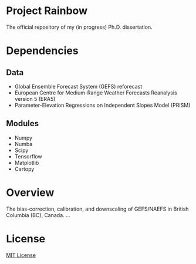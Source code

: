 # Project Rainbow

The official repository of my (in progress) Ph.D. dissertation.

# Dependencies

## Data

* Global Ensemble Forecast System (GEFS) reforecast
* European Centre for Medium-Range Weather Forecasts Reanalysis version 5 (ERA5)
* Parameter-Elevation Regressions on Independent Slopes Model (PRISM)

## Modules

* Numpy
* Numba
* Scipy
* Tensorflow
* Matplotlib
* Cartopy

# Overview
The bias-correction, calibration, and downscaling of GEFS/NAEFS in British Columbia (BC), Canada. 
...

# License

[MIT License](https://github.com/yingkaisha/rainbow/blob/main/LICENSE)
